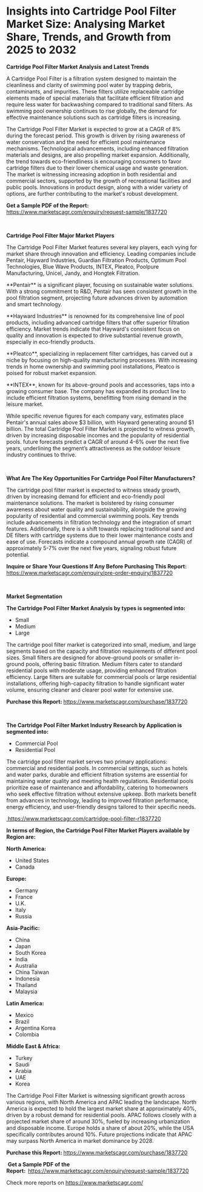 <p><h1>Insights into Cartridge Pool Filter Market Size: Analysing Market Share, Trends, and Growth from 2025 to 2032</h1></p><p><strong>Cartridge Pool Filter Market Analysis and Latest Trends</strong></p>
<p><p>A Cartridge Pool Filter is a filtration system designed to maintain the cleanliness and clarity of swimming pool water by trapping debris, contaminants, and impurities. These filters utilize replaceable cartridge elements made of special materials that facilitate efficient filtration and require less water for backwashing compared to traditional sand filters. As swimming pool ownership continues to rise globally, the demand for effective maintenance solutions such as cartridge filters is increasing.</p><p>The Cartridge Pool Filter Market is expected to grow at a CAGR of 8% during the forecast period. This growth is driven by rising awareness of water conservation and the need for efficient pool maintenance mechanisms. Technological advancements, including enhanced filtration materials and designs, are also propelling market expansion. Additionally, the trend towards eco-friendliness is encouraging consumers to favor cartridge filters due to their lower chemical usage and waste generation. The market is witnessing increasing adoption in both residential and commercial sectors, supported by the growth of recreational facilities and public pools. Innovations in product design, along with a wider variety of options, are further contributing to the market's robust development.</p></p>
<p><strong>Get a Sample PDF of the Report:&nbsp;</strong> <a href="https://www.marketscagr.com/enquiry/request-sample/1837720?utm_campaign=2235&utm_medium=2&utm_source=Github&utm_content=ia&utm_term=22022025&utm_id=cartridge-pool-filter">https://www.marketscagr.com/enquiry/request-sample/1837720</a></p>
<p>&nbsp;</p>
<p><strong>Cartridge Pool Filter Major Market Players</strong></p>
<p><p>The Cartridge Pool Filter Market features several key players, each vying for market share through innovation and efficiency. Leading companies include Pentair, Hayward Industries, Guardian Filtration Products, Optimum Pool Technologies, Blue Wave Products, INTEX, Pleatco, Poolpure Manufacturing, Unicel, Jandy, and Hongtek Filtration.</p><p>**Pentair** is a significant player, focusing on sustainable water solutions. With a strong commitment to R&D, Pentair has seen consistent growth in the pool filtration segment, projecting future advances driven by automation and smart technology.</p><p>**Hayward Industries** is renowned for its comprehensive line of pool products, including advanced cartridge filters that offer superior filtration efficiency. Market trends indicate that Hayward's consistent focus on quality and innovation is expected to drive substantial revenue growth, especially in eco-friendly products.</p><p>**Pleatco**, specializing in replacement filter cartridges, has carved out a niche by focusing on high-quality manufacturing processes. With increasing trends in home ownership and swimming pool installations, Pleatco is poised for robust market expansion.</p><p>**INTEX**, known for its above-ground pools and accessories, taps into a growing consumer base. The company has expanded its product line to include efficient filtration systems, benefitting from rising demand in the leisure market.</p><p>While specific revenue figures for each company vary, estimates place Pentair's annual sales above $3 billion, with Hayward generating around $1 billion. The total Cartridge Pool Filter Market is projected to witness growth, driven by increasing disposable incomes and the popularity of residential pools. future forecasts predict a CAGR of around 4-6% over the next five years, underlining the segment’s attractiveness as the outdoor leisure industry continues to thrive.</p></p>
<p>&nbsp;</p>
<p><strong>What Are The Key Opportunities For Cartridge Pool Filter Manufacturers?</strong></p>
<p><p>The cartridge pool filter market is expected to witness steady growth, driven by increasing demand for efficient and eco-friendly pool maintenance solutions. The market is bolstered by rising consumer awareness about water quality and sustainability, alongside the growing popularity of residential and commercial swimming pools. Key trends include advancements in filtration technology and the integration of smart features. Additionally, there is a shift towards replacing traditional sand and DE filters with cartridge systems due to their lower maintenance costs and ease of use. Forecasts indicate a compound annual growth rate (CAGR) of approximately 5-7% over the next five years, signaling robust future potential.</p></p>
<p><strong>Inquire or Share Your Questions If Any Before Purchasing This Report:</strong> <a href="https://www.marketscagr.com/enquiry/pre-order-enquiry/1837720?utm_campaign=2235&utm_medium=2&utm_source=Github&utm_content=ia&utm_term=22022025&utm_id=cartridge-pool-filter">https://www.marketscagr.com/enquiry/pre-order-enquiry/1837720</a></p>
<p>&nbsp;</p>
<p><strong>Market Segmentation</strong></p>
<p><strong>The Cartridge Pool Filter Market Analysis by types is segmented into:</strong></p>
<p><ul><li>Small</li><li>Medium</li><li>Large</li></ul></p>
<p><p>The cartridge pool filter market is categorized into small, medium, and large segments based on the capacity and filtration requirements of different pool sizes. Small filters are designed for above-ground pools or smaller in-ground pools, offering basic filtration. Medium filters cater to standard residential pools with moderate usage, providing enhanced filtration efficiency. Large filters are suitable for commercial pools or large residential installations, offering high-capacity filtration to handle significant water volume, ensuring cleaner and clearer pool water for extensive use.</p></p>
<p><strong>Purchase this Report:&nbsp;</strong><a href="https://www.marketscagr.com/purchase/1837720?utm_campaign=2235&utm_medium=2&utm_source=Github&utm_content=ia&utm_term=22022025&utm_id=cartridge-pool-filter">https://www.marketscagr.com/purchase/1837720</a></p>
<p>&nbsp;</p>
<p><strong>The Cartridge Pool Filter Market Industry Research by Application is segmented into:</strong></p>
<p><ul><li>Commercial Pool</li><li>Residential Pool</li></ul></p>
<p><p>The cartridge pool filter market serves two primary applications: commercial and residential pools. In commercial settings, such as hotels and water parks, durable and efficient filtration systems are essential for maintaining water quality and meeting health regulations. Residential pools prioritize ease of maintenance and affordability, catering to homeowners who seek effective filtration without extensive upkeep. Both markets benefit from advances in technology, leading to improved filtration performance, energy efficiency, and user-friendly designs tailored to their specific needs.</p></p>
<p><a href="https://www.marketscagr.com/cartridge-pool-filter-r1837720?utm_campaign=2235&utm_medium=2&utm_source=Github&utm_content=ia&utm_term=22022025&utm_id=cartridge-pool-filter">&nbsp;https://www.marketscagr.com/cartridge-pool-filter-r1837720</a></p>
<p><strong>In terms of Region, the Cartridge Pool Filter Market Players available by Region are:</strong></p>
<p>
    <p> <strong> North America: </strong>
        <ul>
            <li>United States</li>
            <li>Canada</li>
        </ul>
        </p> 
    <p> <strong> Europe: </strong>
        <ul>
            <li>Germany</li>
            <li>France</li>
            <li>U.K.</li>
            <li>Italy</li>
            <li>Russia</li>
        </ul>
        </p> 
    <p> <strong> Asia-Pacific: </strong>
        <ul>
            <li>China</li>
            <li>Japan</li>
            <li>South Korea</li>
            <li>India</li>
            <li>Australia</li>
            <li>China Taiwan</li>
            <li>Indonesia</li>
            <li>Thailand</li>
            <li>Malaysia</li>
        </ul>
        </p> 
    <p> <strong> Latin America: </strong>
        <ul>
            <li>Mexico</li>
            <li>Brazil</li>
            <li>Argentina Korea</li>
            <li>Colombia</li>
        </ul>
        </p> 
    <p> <strong> Middle East & Africa: </strong>
        <ul>
            <li>Turkey</li>
            <li>Saudi</li>
            <li>Arabia</li>
            <li>UAE</li>
            <li>Korea</li>
        </ul>
    </p>
    </p>
<p><p>The Cartridge Pool Filter Market is witnessing significant growth across various regions, with North America and APAC leading the landscape. North America is expected to hold the largest market share at approximately 40%, driven by a robust demand for residential pools. APAC follows closely with a projected market share of around 30%, fueled by increasing urbanization and disposable income. Europe holds a share of about 20%, while the USA specifically contributes around 10%. Future projections indicate that APAC may surpass North America in market dominance by 2028.</p></p>
<p><strong>Purchase this Report: </strong><a href="https://www.marketscagr.com/purchase/1837720?utm_campaign=2235&utm_medium=2&utm_source=Github&utm_content=ia&utm_term=22022025&utm_id=cartridge-pool-filter">https://www.marketscagr.com/purchase/1837720</a></p>
<p>&nbsp;<strong>Get a Sample PDF of the Report:&nbsp;&nbsp;</strong><a href="https://www.marketscagr.com/enquiry/request-sample/1837720?utm_campaign=2235&utm_medium=2&utm_source=Github&utm_content=ia&utm_term=22022025&utm_id=cartridge-pool-filter">https://www.marketscagr.com/enquiry/request-sample/1837720</a></p>
<p><strong></strong></p>
<p>Check more reports on <a href="https://www.marketscagr.com/?utm_campaign=2235&utm_medium=2&utm_source=Github&utm_content=ia&utm_term=22022025&utm_id=cartridge-pool-filter">https://www.marketscagr.com/</a></p>